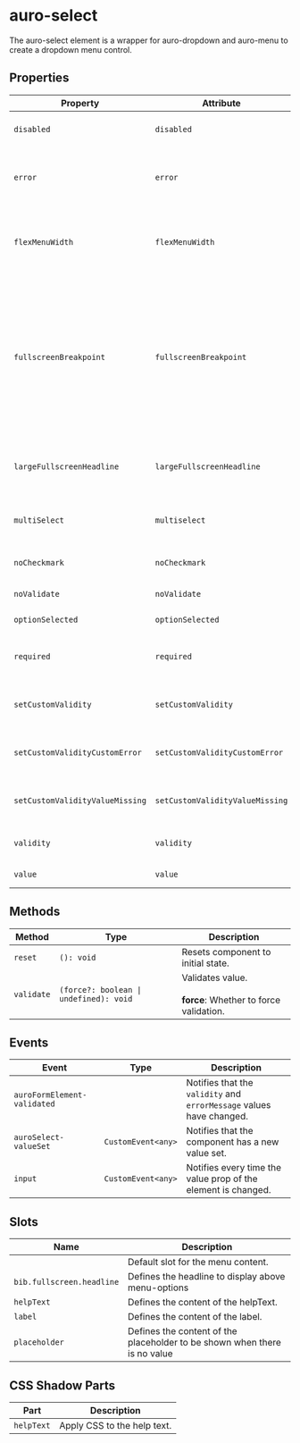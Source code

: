 # auro-select

The auro-select element is a wrapper for auro-dropdown and auro-menu to create a dropdown menu control.

## Properties

| Property                        | Attribute                       | Type      | Default | Description                                      |
|---------------------------------|---------------------------------|-----------|---------|--------------------------------------------------|
| `disabled`                      | `disabled`                      | `boolean` |         | When attribute is present, element shows disabled state. |
| `error`                         | `error`                         | `string`  |         | When defined, sets persistent validity to `customError` and sets `setCustomValidity` = attribute value. |
| `flexMenuWidth`                 | `flexMenuWidth`                 | `boolean` |         | If set, makes dropdown width match the size of the content, rather than the width of the trigger. |
| `fullscreenBreakpoint`          | `fullscreenBreakpoint`          | `string`  | "sm"    | Defines the screen size breakpoint (`lg`, `md`, `sm`, or `xs`) at which the dropdown switches to fullscreen mode on mobile.<br />When expanded, the dropdown will automatically display in fullscreen mode if the screen size is equal to or smaller than the selected breakpoint. |
| `largeFullscreenHeadline`       | `largeFullscreenHeadline`       | `boolean` |         | If declared, make bib.fullscreen.headline in HeadingDisplay.<br />Otherwise, Heading 600 |
| `multiSelect`                   | `multiselect`                   | `boolean` |         | Sets multi-select mode, allowing multiple options to be selected at once. |
| `noCheckmark`                   | `noCheckmark`                   | `boolean` |         | When true, checkmark on selected option will no longer be present. |
| `noValidate`                    | `noValidate`                    | `boolean` |         | If set, disables auto-validation on blur.        |
| `optionSelected`                | `optionSelected`                |           |         | Specifies the current selected menuOption.       |
| `required`                      | `required`                      | `boolean` |         | Populates the `required` attribute on the element. Used for client-side validation. |
| `setCustomValidity`             | `setCustomValidity`             | `string`  |         | Sets a custom help text message to display for all validityStates. |
| `setCustomValidityCustomError`  | `setCustomValidityCustomError`  | `string`  |         | Custom help text message to display when validity = `customError`. |
| `setCustomValidityValueMissing` | `setCustomValidityValueMissing` | `string`  |         | Custom help text message to display when validity = `valueMissing`. |
| `validity`                      | `validity`                      | `string`  |         | Specifies the `validityState` this element is in. |
| `value`                         | `value`                         |           |         | Value selected for the component.                |

## Methods

| Method     | Type                                   | Description                                      |
|------------|----------------------------------------|--------------------------------------------------|
| `reset`    | `(): void`                             | Resets component to initial state.               |
| `validate` | `(force?: boolean \| undefined): void` | Validates value.<br /><br />**force**: Whether to force validation. |

## Events

| Event                       | Type               | Description                                      |
|-----------------------------|--------------------|--------------------------------------------------|
| `auroFormElement-validated` |                    | Notifies that the `validity` and `errorMessage` values have changed. |
| `auroSelect-valueSet`       | `CustomEvent<any>` | Notifies that the component has a new value set. |
| `input`                     | `CustomEvent<any>` | Notifies every time the value prop of the element is changed. |

## Slots

| Name                      | Description                                      |
|---------------------------|--------------------------------------------------|
|                           | Default slot for the menu content.               |
| `bib.fullscreen.headline` | Defines the headline to display above menu-options |
| `helpText`                | Defines the content of the helpText.             |
| `label`                   | Defines the content of the label.                |
| `placeholder`             | Defines the content of the placeholder to be shown when there is no value |

## CSS Shadow Parts

| Part       | Description                 |
|------------|-----------------------------|
| `helpText` | Apply CSS to the help text. |
